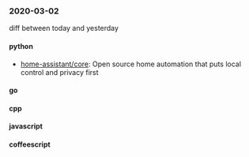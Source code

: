 ### 2020-03-02
diff between today and yesterday

#### python
* [home-assistant/core](https://github.com/home-assistant/core):  Open source home automation that puts local control and privacy first

#### go

#### cpp

#### javascript

#### coffeescript
